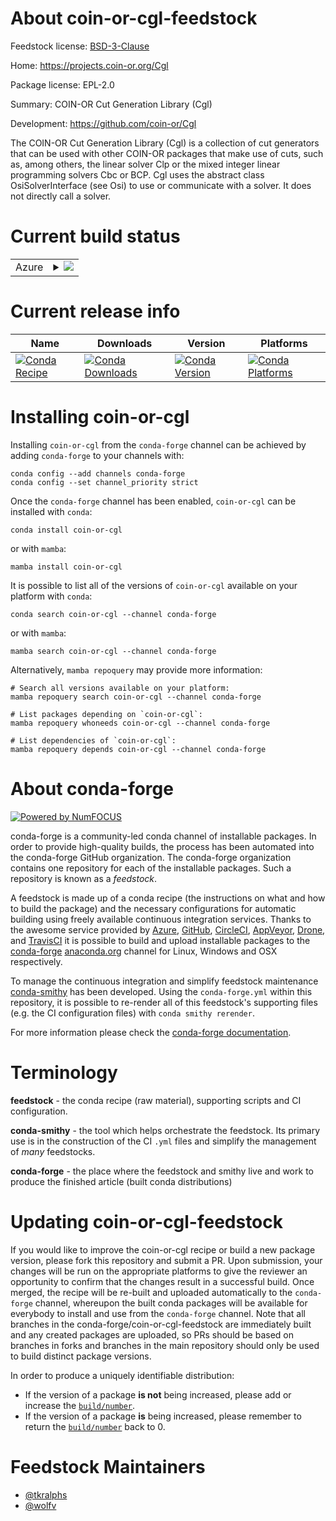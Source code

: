 About coin-or-cgl-feedstock
===========================

Feedstock license: [BSD-3-Clause](https://github.com/conda-forge/coin-or-cgl-feedstock/blob/main/LICENSE.txt)

Home: https://projects.coin-or.org/Cgl

Package license: EPL-2.0

Summary: COIN-OR Cut Generation Library (Cgl)

Development: https://github.com/coin-or/Cgl

The COIN-OR Cut Generation Library (Cgl) is a collection of cut generators
that can be used with other COIN-OR packages that make use of cuts, such as,
among others, the linear solver Clp or the mixed integer linear programming
solvers Cbc or BCP. Cgl uses the abstract class OsiSolverInterface (see Osi)
to use or communicate with a solver. It does not directly call a solver.


Current build status
====================


<table>
    
  <tr>
    <td>Azure</td>
    <td>
      <details>
        <summary>
          <a href="https://dev.azure.com/conda-forge/feedstock-builds/_build/latest?definitionId=10720&branchName=main">
            <img src="https://dev.azure.com/conda-forge/feedstock-builds/_apis/build/status/coin-or-cgl-feedstock?branchName=main">
          </a>
        </summary>
        <table>
          <thead><tr><th>Variant</th><th>Status</th></tr></thead>
          <tbody><tr>
              <td>linux_64</td>
              <td>
                <a href="https://dev.azure.com/conda-forge/feedstock-builds/_build/latest?definitionId=10720&branchName=main">
                  <img src="https://dev.azure.com/conda-forge/feedstock-builds/_apis/build/status/coin-or-cgl-feedstock?branchName=main&jobName=linux&configuration=linux%20linux_64_" alt="variant">
                </a>
              </td>
            </tr><tr>
              <td>linux_aarch64</td>
              <td>
                <a href="https://dev.azure.com/conda-forge/feedstock-builds/_build/latest?definitionId=10720&branchName=main">
                  <img src="https://dev.azure.com/conda-forge/feedstock-builds/_apis/build/status/coin-or-cgl-feedstock?branchName=main&jobName=linux&configuration=linux%20linux_aarch64_" alt="variant">
                </a>
              </td>
            </tr><tr>
              <td>linux_ppc64le</td>
              <td>
                <a href="https://dev.azure.com/conda-forge/feedstock-builds/_build/latest?definitionId=10720&branchName=main">
                  <img src="https://dev.azure.com/conda-forge/feedstock-builds/_apis/build/status/coin-or-cgl-feedstock?branchName=main&jobName=linux&configuration=linux%20linux_ppc64le_" alt="variant">
                </a>
              </td>
            </tr><tr>
              <td>osx_64</td>
              <td>
                <a href="https://dev.azure.com/conda-forge/feedstock-builds/_build/latest?definitionId=10720&branchName=main">
                  <img src="https://dev.azure.com/conda-forge/feedstock-builds/_apis/build/status/coin-or-cgl-feedstock?branchName=main&jobName=osx&configuration=osx%20osx_64_" alt="variant">
                </a>
              </td>
            </tr><tr>
              <td>osx_arm64</td>
              <td>
                <a href="https://dev.azure.com/conda-forge/feedstock-builds/_build/latest?definitionId=10720&branchName=main">
                  <img src="https://dev.azure.com/conda-forge/feedstock-builds/_apis/build/status/coin-or-cgl-feedstock?branchName=main&jobName=osx&configuration=osx%20osx_arm64_" alt="variant">
                </a>
              </td>
            </tr><tr>
              <td>win_64</td>
              <td>
                <a href="https://dev.azure.com/conda-forge/feedstock-builds/_build/latest?definitionId=10720&branchName=main">
                  <img src="https://dev.azure.com/conda-forge/feedstock-builds/_apis/build/status/coin-or-cgl-feedstock?branchName=main&jobName=win&configuration=win%20win_64_" alt="variant">
                </a>
              </td>
            </tr>
          </tbody>
        </table>
      </details>
    </td>
  </tr>
</table>

Current release info
====================

| Name | Downloads | Version | Platforms |
| --- | --- | --- | --- |
| [![Conda Recipe](https://img.shields.io/badge/recipe-coin--or--cgl-green.svg)](https://anaconda.org/conda-forge/coin-or-cgl) | [![Conda Downloads](https://img.shields.io/conda/dn/conda-forge/coin-or-cgl.svg)](https://anaconda.org/conda-forge/coin-or-cgl) | [![Conda Version](https://img.shields.io/conda/vn/conda-forge/coin-or-cgl.svg)](https://anaconda.org/conda-forge/coin-or-cgl) | [![Conda Platforms](https://img.shields.io/conda/pn/conda-forge/coin-or-cgl.svg)](https://anaconda.org/conda-forge/coin-or-cgl) |

Installing coin-or-cgl
======================

Installing `coin-or-cgl` from the `conda-forge` channel can be achieved by adding `conda-forge` to your channels with:

```
conda config --add channels conda-forge
conda config --set channel_priority strict
```

Once the `conda-forge` channel has been enabled, `coin-or-cgl` can be installed with `conda`:

```
conda install coin-or-cgl
```

or with `mamba`:

```
mamba install coin-or-cgl
```

It is possible to list all of the versions of `coin-or-cgl` available on your platform with `conda`:

```
conda search coin-or-cgl --channel conda-forge
```

or with `mamba`:

```
mamba search coin-or-cgl --channel conda-forge
```

Alternatively, `mamba repoquery` may provide more information:

```
# Search all versions available on your platform:
mamba repoquery search coin-or-cgl --channel conda-forge

# List packages depending on `coin-or-cgl`:
mamba repoquery whoneeds coin-or-cgl --channel conda-forge

# List dependencies of `coin-or-cgl`:
mamba repoquery depends coin-or-cgl --channel conda-forge
```


About conda-forge
=================

[![Powered by
NumFOCUS](https://img.shields.io/badge/powered%20by-NumFOCUS-orange.svg?style=flat&colorA=E1523D&colorB=007D8A)](https://numfocus.org)

conda-forge is a community-led conda channel of installable packages.
In order to provide high-quality builds, the process has been automated into the
conda-forge GitHub organization. The conda-forge organization contains one repository
for each of the installable packages. Such a repository is known as a *feedstock*.

A feedstock is made up of a conda recipe (the instructions on what and how to build
the package) and the necessary configurations for automatic building using freely
available continuous integration services. Thanks to the awesome service provided by
[Azure](https://azure.microsoft.com/en-us/services/devops/), [GitHub](https://github.com/),
[CircleCI](https://circleci.com/), [AppVeyor](https://www.appveyor.com/),
[Drone](https://cloud.drone.io/welcome), and [TravisCI](https://travis-ci.com/)
it is possible to build and upload installable packages to the
[conda-forge](https://anaconda.org/conda-forge) [anaconda.org](https://anaconda.org/)
channel for Linux, Windows and OSX respectively.

To manage the continuous integration and simplify feedstock maintenance
[conda-smithy](https://github.com/conda-forge/conda-smithy) has been developed.
Using the ``conda-forge.yml`` within this repository, it is possible to re-render all of
this feedstock's supporting files (e.g. the CI configuration files) with ``conda smithy rerender``.

For more information please check the [conda-forge documentation](https://conda-forge.org/docs/).

Terminology
===========

**feedstock** - the conda recipe (raw material), supporting scripts and CI configuration.

**conda-smithy** - the tool which helps orchestrate the feedstock.
                   Its primary use is in the construction of the CI ``.yml`` files
                   and simplify the management of *many* feedstocks.

**conda-forge** - the place where the feedstock and smithy live and work to
                  produce the finished article (built conda distributions)


Updating coin-or-cgl-feedstock
==============================

If you would like to improve the coin-or-cgl recipe or build a new
package version, please fork this repository and submit a PR. Upon submission,
your changes will be run on the appropriate platforms to give the reviewer an
opportunity to confirm that the changes result in a successful build. Once
merged, the recipe will be re-built and uploaded automatically to the
`conda-forge` channel, whereupon the built conda packages will be available for
everybody to install and use from the `conda-forge` channel.
Note that all branches in the conda-forge/coin-or-cgl-feedstock are
immediately built and any created packages are uploaded, so PRs should be based
on branches in forks and branches in the main repository should only be used to
build distinct package versions.

In order to produce a uniquely identifiable distribution:
 * If the version of a package **is not** being increased, please add or increase
   the [``build/number``](https://docs.conda.io/projects/conda-build/en/latest/resources/define-metadata.html#build-number-and-string).
 * If the version of a package **is** being increased, please remember to return
   the [``build/number``](https://docs.conda.io/projects/conda-build/en/latest/resources/define-metadata.html#build-number-and-string)
   back to 0.

Feedstock Maintainers
=====================

* [@tkralphs](https://github.com/tkralphs/)
* [@wolfv](https://github.com/wolfv/)

